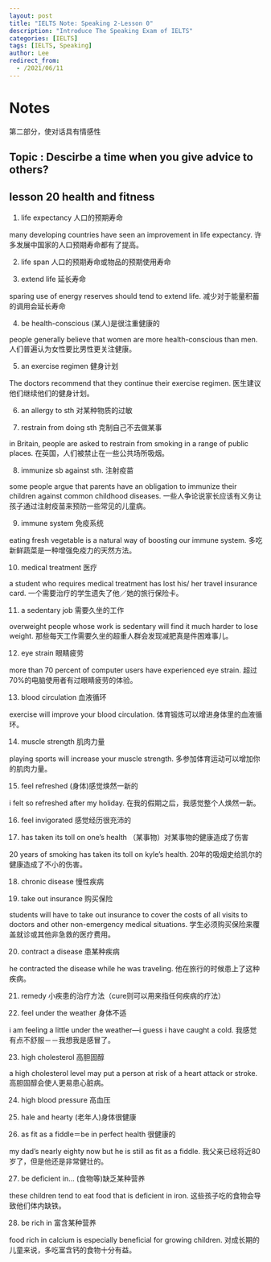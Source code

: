 ```yaml
---
layout: post
title: "IELTS Note: Speaking 2-Lesson 0"
description: "Introduce The Speaking Exam of IELTS"
categories: [IELTS]
tags: [IELTS, Speaking]
author: Lee
redirect_from:
  - /2021/06/11
---
```

# Notes

第二部分，使对话具有情感性

## Topic : Descirbe a time when you give advice to others?



## lesson 20 health and fitness

1.	life expectancy 人口的预期寿命

many developing countries have seen an improvement in life expectancy. 许多发展中国家的人口预期寿命都有了提高。

2.   life span 人口的预期寿命或物品的预期使用寿命

3.   extend life 延长寿命

sparing use of energy reserves should tend to extend life. 减少对于能量积蓄的调用会延长寿命

4. be health-conscious (某人)是很注重健康的

people generally believe that women are more health-conscious than men. 人们普遍认为女性要比男性更关注健康。 

5. an exercise regimen 健身计划

The doctors recommend that they continue their exercise regimen. 医生建议他们继续他们的健身计划。 

6. an allergy to sth 对某种物质的过敏

7. restrain from doing sth 克制自己不去做某事

in Britain, people are asked to restrain from smoking in a range of public places. 在英国，人们被禁止在一些公共场所吸烟。 

8. immunize sb against sth. 注射疫苗

some people argue that parents have an obligation to immunize their children against common childhood diseases. 一些人争论说家长应该有义务让孩子通过注射疫苗来预防一些常见的儿童病。 

9. immune system 免疫系统

eating fresh vegetable is a natural way of boosting our immune system. 多吃新鲜蔬菜是一种增强免疫力的天然方法。

10. medical treatment 医疗

a student who requires medical treatment has lost his/ her travel insurance card. 一个需要治疗的学生遗失了他／她的旅行保险卡。 

11. a sedentary job 需要久坐的工作

overweight people whose work is sedentary will find it much harder to lose weight. 那些每天工作需要久坐的超重人群会发现减肥真是件困难事儿。

12. eye strain 眼睛疲劳

more than 70 percent of computer users have experienced eye strain. 超过70%的电脑使用者有过眼睛疲劳的体验。 

13. blood circulation 血液循环

exercise will improve your blood circulation. 体育锻炼可以增进身体里的血液循环。

14. muscle strength 肌肉力量

playing sports will increase your muscle strength. 多参加体育运动可以增加你的肌肉力量。 

15. feel refreshed (身体)感觉焕然一新的

i felt so refreshed after my holiday. 在我的假期之后，我感觉整个人焕然一新。 

16. feel invigorated 感觉经历很充沛的

17. has taken its toll on one’s health （某事物）对某事物的健康造成了伤害

20 years of smoking has taken its toll on kyle’s health. 20年的吸烟史给凯尔的健康造成了不小的伤害。

18. chronic disease 慢性疾病

19. take out insurance 购买保险

students will have to take out insurance to cover the costs of all visits to doctors and other non-emergency medical situations. 学生必须购买保险来覆盖就诊或其他非急救的医疗费用。

20. contract a disease 患某种疾病

he contracted the disease while he was traveling. 他在旅行的时候患上了这种疾病。

21. remedy 小疾患的治疗方法（cure则可以用来指任何疾病的疗法）

22. feel under the weather 身体不适

i am feeling a little under the weather—i guess i have caught a cold. 我感觉有点不舒服－－我想我是感冒了。

23. high cholesterol 高胆固醇

a high cholesterol level may put a person at risk of a heart attack or stroke. 高胆固醇会使人更易患心脏病。 

24. high blood pressure 高血压

25. hale and hearty (老年人)身体很健康

26. as fit as a fiddle＝be in perfect health 很健康的

my dad’s nearly eighty now but he is still as fit as a fiddle. 我父亲已经将近80岁了，但是他还是非常健壮的。

27. be deficient in… (食物等)缺乏某种营养

these children tend to eat food that is deficient in iron. 这些孩子吃的食物会导致他们体内缺铁。 

28. be rich in 富含某种营养

food rich in calcium is especially beneficial for growing children. 对成长期的儿童来说，多吃富含钙的食物十分有益。

